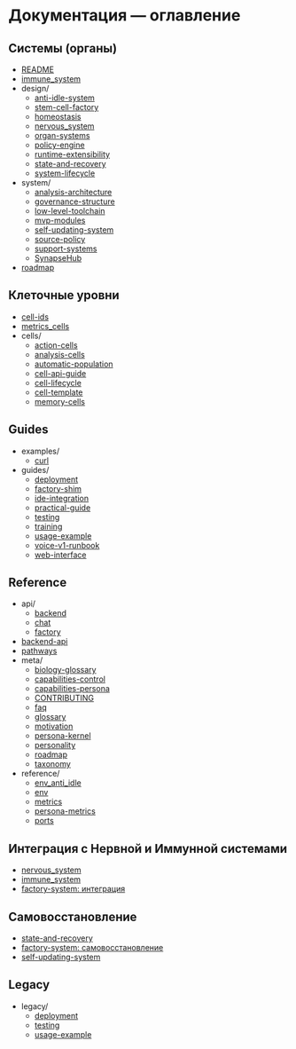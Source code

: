 <!-- neira:meta
id: NEI-20250902-101341-doc-map
intent: docs
summary: |
  Автогенерированный список файлов документации.
-->
<!-- neira:meta
id: NEI-20250316-stemcell-rename
intent: docs
summary: Обновлён заголовок для stem-cell-factory.
-->
<!-- neira:meta
id: NEI-20240517-120002-index-integration-selfheal
intent: docs
summary: |
  Добавлены разделы про интеграцию с Nervous/Immune и самовосстановление.
-->

# Документация — оглавление

## Системы (органы)

- [README](README.md)
- [immune_system](immune_system.md)
- design/
  - [anti-idle-system](design/anti-idle-system.md)
  - [stem-cell-factory](design/factory-system.md)
  - [homeostasis](design/homeostasis.md)
  - [nervous_system](design/nervous_system.md)
  - [organ-systems](design/organ-systems.md)
  - [policy-engine](design/policy-engine.md)
  - [runtime-extensibility](design/runtime-extensibility.md)
  - [state-and-recovery](design/state-and-recovery.md)
  - [system-lifecycle](design/system-lifecycle.md)
- system/
  - [analysis-architecture](system/analysis-architecture.md)
  - [governance-structure](system/governance-structure.md)
  - [low-level-toolchain](system/low-level-toolchain.md)
  - [mvp-modules](system/mvp-modules.md)
  - [self-updating-system](system/self-updating-system.md)
  - [source-policy](system/source-policy.md)
  - [support-systems](system/support-systems.md)
  - [SynapseHub](system/support-systems.md#synapsehub)
- [roadmap](roadmap.md)

## Клеточные уровни

- [cell-ids](cell-ids.md)
- [metrics_cells](metrics_cells.md)
- cells/
  - [action-cells](cells/action-cells.md)
  - [analysis-cells](cells/analysis-cells.md)
  - [automatic-population](cells/automatic-population.md)
  - [cell-api-guide](cells/cell-api-guide.md)
  - [cell-lifecycle](cells/cell-lifecycle.md)
  - [cell-template](cells/cell-template.md)
  - [memory-cells](cells/memory-cells.md)

## Guides

- examples/
  - [curl](examples/curl.md)
- guides/
  - [deployment](guides/deployment.md)
  - [factory-shim](guides/factory-shim.md)
  - [ide-integration](guides/ide-integration.md)
  - [practical-guide](guides/practical-guide.md)
  - [testing](guides/testing.md)
  - [training](guides/training.md)
  - [usage-example](guides/usage-example.md)
  - [voice-v1-runbook](guides/voice-v1-runbook.md)
  - [web-interface](guides/web-interface.md)

## Reference

- api/
  - [backend](api/backend.md)
  - [chat](api/chat.md)
  - [factory](api/factory.md)
- [backend-api](backend-api.md)
- [pathways](pathways.md)
- meta/
  - [biology-glossary](meta/biology-glossary.md)
  - [capabilities-control](meta/capabilities-control.md)
  - [capabilities-persona](meta/capabilities-persona.md)
  - [CONTRIBUTING](meta/CONTRIBUTING.md)
  - [faq](meta/faq.md)
  - [glossary](meta/glossary.md)
  - [motivation](meta/motivation.md)
  - [persona-kernel](meta/persona-kernel.md)
  - [personality](meta/personality.md)
  - [roadmap](meta/roadmap.md)
  - [taxonomy](meta/taxonomy.md)
- reference/
  - [env_anti_idle](reference/env_anti_idle.md)
  - [env](reference/env.md)
  - [metrics](reference/metrics.md)
  - [persona-metrics](reference/persona-metrics.md)
  - [ports](reference/ports.md)

## Интеграция с Нервной и Иммунной системами

- [nervous_system](design/nervous_system.md)
- [immune_system](immune_system.md)
- [factory-system: интеграция](design/factory-system.md#интеграция-с-нервной-и-иммунной-системами)

## Самовосстановление

- [state-and-recovery](design/state-and-recovery.md)
- [factory-system: самовосстановление](design/factory-system.md#самовосстановление)
- [self-updating-system](system/self-updating-system.md)

## Legacy

- legacy/
  - [deployment](legacy/deployment.md)
  - [testing](legacy/testing.md)
  - [usage-example](legacy/usage-example.md)

